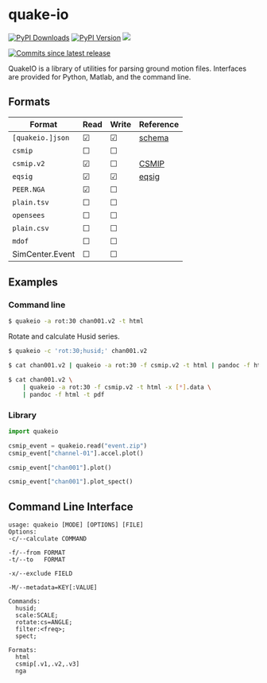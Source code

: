 # quake-io

[![PyPI Downloads][pypi-v-image]][pypi-v-link]
[![PyPI Version][pypi-d-image]][pypi-d-link]
![][cov-img]
<!-- ![Build][build-img] -->
[![Commits since latest release][gh-image]][gh-link]

QuakeIO is a library of utilities for parsing ground motion files. Interfaces are provided for Python, Matlab, and the command line.

## Formats

| Format          | Read      | Write   |  Reference      |
|-----------------|-----------|---------|-------------------------|
|`[quakeio.]json` | &#9745;   | &#9745; | [schema][record-schema] |
|`csmip`          | &#9744;   | &#9744; |                         |
|`csmip.v2`       | &#9745;   | &#9744; | [CSMIP][CSMIP]          |
|`eqsig`          | &#9745;   | &#9745; | [eqsig][EQSIG]          |
|`PEER.NGA`       | &#9745;   | &#9744; |                         |
|`plain.tsv`      | &#9744;   | &#9744; |                         |
|`opensees`       | &#9744;   | &#9744; |                         |
|`plain.csv`      | &#9744;   | &#9744; |                         |
|`mdof`           | &#9744;   | &#9744; |                         |
| SimCenter.Event | &#9744;   | &#9744; |                         |

## Examples

### Command line

```bash
$ quakeio -a rot:30 chan001.v2 -t html
```

Rotate and calculate Husid series.
```bash
$ quakeio -c 'rot:30;husid;' chan001.v2 
```

```bash
$ cat chan001.v2 | quakeio -a rot:30 -f csmip.v2 -t html | pandoc -f html -t pdf
```

```bash
$ cat chan001.v2 \
    | quakeio -a rot:30 -f csmip.v2 -t html -x [*].data \
    | pandoc -f html -t pdf
```


### Library

```python
import quakeio

csmip_event = quakeio.read("event.zip")
csmip_event["channel-01"].accel.plot()
```

```python
csmip_event["chan001"].plot()
```


```python
csmip_event["chan001"].plot_spect()
```

## Command Line Interface

```
usage: quakeio [MODE] [OPTIONS] [FILE]
Options:
-c/--calculate COMMAND
 
-f/--from FORMAT
-t/--to   FORMAT

-x/--exclude FIELD

-M/--metadata=KEY[:VALUE]

Commands:
  husid;
  scale:SCALE;
  rotate:cs=ANGLE;
  filter:<freq>;
  spect;

Formats:
  html
  csmip[.v1,.v2,.v3]
  nga
```

<!-- Reference links -->
[EQSIG]: https://github.com/eng-tools/eqsig
[CSMIP]: https://www.conservation.ca.gov/cgs/Documents/Program-SMIP/Reports/Other/OSMS_85-03.pdf
[record-schema]: https://raw.githubusercontent.com/claudioperez/quakeio/master/etc/schemas/record.schema.json

<!-- Badge links -->
[pypi-d-image]: https://img.shields.io/pypi/dm/quakeio.svg
[license-badge]: https://img.shields.io/pypi/l/quakeio.svg
[pypi-d-link]: https://pypi.org/project/quakeio
[pypi-v-image]: https://img.shields.io/pypi/v/quakeio.svg
[pypi-v-link]: https://pypi.org/project/quakeio
[build-img]: https://github.com/claudioperez/quakeio/actions/workflows/base.yml/badge.svg
[cov-img]: https://raw.githubusercontent.com/claudioperez/quakeio/master/etc/coverage/cov.svg
[gh-link]: https://github.com/claudioperez/quakeio/compare/0.0.2...master
[gh-image]: https://img.shields.io/github/commits-since/claudioperez/quakeio/0.0.2?style=social

